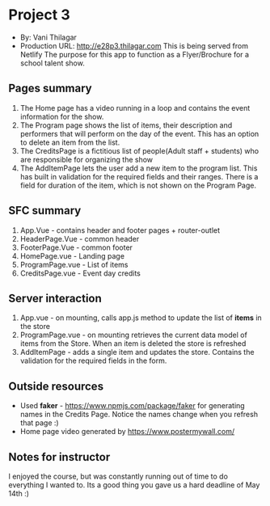 
# Project 3
+ By: Vani Thilagar
+ Production URL: <http://e28p3.thilagar.com>
This is being served from Netlify
The purpose for this app to function as a Flyer/Brochure for a school talent show.


## Pages summary
1. The Home page has a video running in a loop and contains the event information for the show.
2. The Program page shows the list of items, their description and performers that will perform on the day of the event. This has an option to delete an item from the list.
3. The CreditsPage is a fictitious list of people(Adult staff + students) who are responsible for organizing the show
4. The AddItemPage lets the user add a new item to the program list. This has built in validation for the required fields and their ranges. There is a field for duration of the item, which is not shown on the Program Page.

## SFC summary
1. App.Vue - contains header and footer pages + router-outlet
2. HeaderPage.Vue - common header
3. FooterPage.Vue - common footer
4. HomePage.vue - Landing page
5. ProgramPage.vue - List of items
5. CreditsPage.vue - Event day credits

## Server interaction
1. App.vue - on mounting, calls app.js method to update the list of **items** in the store
2. ProgramPage.vue - on mounting retrieves the current data model of items from the Store. When an item is deleted the store is refreshed
3. AddItemPage - adds a single item and updates the store. Contains the validation for the required fields in the form.

## Outside resources
* Used **faker** - https://www.npmjs.com/package/faker for generating names in the Credits Page. Notice the names change when you refresh that page :)
* Home page video generated by https://www.postermywall.com/

## Notes for instructor

I enjoyed the course, but was constantly running out of time to do everything I wanted to. Its a good thing you gave us a hard deadline of May 14th :)
